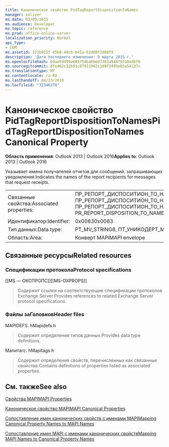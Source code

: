 ```yaml
---
title: Каноническое свойство PidTagReportDispositionToNames
manager: soliver
ms.date: 03/09/2015
ms.audience: Developer
ms.topic: reference
ms.prod: office-online-server
localization_priority: Normal
api_type:
- COM
ms.assetid: 322b915f-d5b8-40cb-b41a-62d08f3d08f9
description: 'Дата последнего изменения: 9 марта 2015 г.'
ms.openlocfilehash: b9ae59d99a683754ba00ed7363a948f9310adbf6
ms.sourcegitcommit: 8fe462c32b91c87911942c188f3445e85a54137c
ms.translationtype: MT
ms.contentlocale: ru-RU
ms.lasthandoff: 04/23/2019
ms.locfileid: "32346370"
---
```

# <a name="pidtagreportdispositiontonames-canonical-property"></a><span data-ttu-id="5baf5-103">Каноническое свойство PidTagReportDispositionToNames</span><span class="sxs-lookup"><span data-stu-id="5baf5-103">PidTagReportDispositionToNames Canonical Property</span></span>

  
  
<span data-ttu-id="5baf5-104">**Область применения**: Outlook 2013 | Outlook 2016</span><span class="sxs-lookup"><span data-stu-id="5baf5-104">**Applies to**: Outlook 2013 | Outlook 2016</span></span> 
  
<span data-ttu-id="5baf5-105">Указывает имена получателей отчетов для сообщений, запрашивающих уведомления.</span><span class="sxs-lookup"><span data-stu-id="5baf5-105">Indicates the names of the report recipients for messages that request receipts.</span></span>
  
|||
|:-----|:-----|
|<span data-ttu-id="5baf5-106">Связанные свойства:</span><span class="sxs-lookup"><span data-stu-id="5baf5-106">Associated properties:</span></span>  <br/> |<span data-ttu-id="5baf5-107">ПР_РЕПОРТ_ДИСПОСИТИОН_ТО_НАМЕС, ПР_РЕПОРТ_ДИСПОСИТИОН_ТО_НАМЕС_А, ПР_РЕПОРТ_ДИСПОСИТИОН_ТО_НАМЕС_В</span><span class="sxs-lookup"><span data-stu-id="5baf5-107">PR_REPORT_DISPOSITION_TO_NAMES, PR_REPORT_DISPOSITION_TO_NAMES_A, PR_REPORT_DISPOSITION_TO_NAMES_W</span></span>  <br/> |
|<span data-ttu-id="5baf5-108">Идентификатор:</span><span class="sxs-lookup"><span data-stu-id="5baf5-108">Identifier:</span></span>  <br/> |<span data-ttu-id="5baf5-109">0x0083</span><span class="sxs-lookup"><span data-stu-id="5baf5-109">0x0083</span></span>  <br/> |
|<span data-ttu-id="5baf5-110">Тип данных:</span><span class="sxs-lookup"><span data-stu-id="5baf5-110">Data type:</span></span>  <br/> |<span data-ttu-id="5baf5-111">PT_MV_STRING8, ПТ_УНИКОДЕ</span><span class="sxs-lookup"><span data-stu-id="5baf5-111">PT_MV_STRING8, PT_UNICODE</span></span>  <br/> |
|<span data-ttu-id="5baf5-112">Область:</span><span class="sxs-lookup"><span data-stu-id="5baf5-112">Area:</span></span>  <br/> |<span data-ttu-id="5baf5-113">Конверт MAPI</span><span class="sxs-lookup"><span data-stu-id="5baf5-113">MAPI envelope</span></span>  <br/> |
   
## <a name="related-resources"></a><span data-ttu-id="5baf5-114">Связанные ресурсы</span><span class="sxs-lookup"><span data-stu-id="5baf5-114">Related resources</span></span>

### <a name="protocol-specifications"></a><span data-ttu-id="5baf5-115">Спецификации протокола</span><span class="sxs-lookup"><span data-stu-id="5baf5-115">Protocol specifications</span></span>

<span data-ttu-id="5baf5-116">[[MS — ОКСПРОПС]]</span><span class="sxs-lookup"><span data-stu-id="5baf5-116">[[MS-OXPROPS]]</span></span> 
  
> <span data-ttu-id="5baf5-117">Содержит ссылки на соответствующие спецификации протоколов Exchange Server.</span><span class="sxs-lookup"><span data-stu-id="5baf5-117">Provides references to related Exchange Server protocol specifications.</span></span>
    
### <a name="header-files"></a><span data-ttu-id="5baf5-118">Файлы заГоловков</span><span class="sxs-lookup"><span data-stu-id="5baf5-118">Header files</span></span>

<span data-ttu-id="5baf5-119">MAPIDEFS. h</span><span class="sxs-lookup"><span data-stu-id="5baf5-119">Mapidefs.h</span></span>
  
> <span data-ttu-id="5baf5-120">Содержит определения типов данных.</span><span class="sxs-lookup"><span data-stu-id="5baf5-120">Provides data type definitions.</span></span>
    
<span data-ttu-id="5baf5-121">Мапитагс. h</span><span class="sxs-lookup"><span data-stu-id="5baf5-121">Mapitags.h</span></span>
  
> <span data-ttu-id="5baf5-122">Содержит определения свойств, перечисленных как связанные свойства.</span><span class="sxs-lookup"><span data-stu-id="5baf5-122">Contains definitions of properties listed as associated properties.</span></span>
    
## <a name="see-also"></a><span data-ttu-id="5baf5-123">См. также</span><span class="sxs-lookup"><span data-stu-id="5baf5-123">See also</span></span>



[<span data-ttu-id="5baf5-124">Свойства MAPI</span><span class="sxs-lookup"><span data-stu-id="5baf5-124">MAPI Properties</span></span>](mapi-properties.md)
  
[<span data-ttu-id="5baf5-125">Каноническое свойство MAPI</span><span class="sxs-lookup"><span data-stu-id="5baf5-125">MAPI Canonical Properties</span></span>](mapi-canonical-properties.md)
  
[<span data-ttu-id="5baf5-126">Сопоставление имен канонических свойств с именами MAPI</span><span class="sxs-lookup"><span data-stu-id="5baf5-126">Mapping Canonical Property Names to MAPI Names</span></span>](mapping-canonical-property-names-to-mapi-names.md)
  
[<span data-ttu-id="5baf5-127">Сопоставление имен MAPI с именами канонических свойств</span><span class="sxs-lookup"><span data-stu-id="5baf5-127">Mapping MAPI Names to Canonical Property Names</span></span>](mapping-mapi-names-to-canonical-property-names.md)

